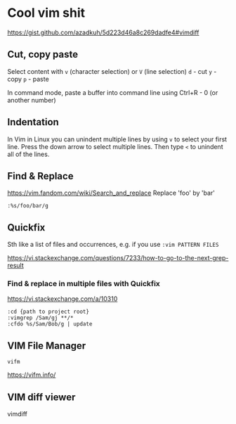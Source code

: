 # Cool vim shit
https://gist.github.com/azadkuh/5d223d46a8c269dadfe4#vimdiff

## Cut, copy paste
Select content with `v` (character selection) or `V` (line selection)
`d` - cut
`y` - copy
`p` - paste

In command mode, paste a buffer into command line using Ctrl+R - 0 (or another number)

## Indentation
In Vim in Linux you can unindent multiple lines by using `v` to select your first line. 
Press the down arrow to select multiple lines. Then type `<` to unindent all of the lines.

## Find & Replace
https://vim.fandom.com/wiki/Search_and_replace
Replace 'foo' by 'bar'

	:%s/foo/bar/g
	
## Quickfix
Sth like a list of files and occurrences, e.g. if you use `:vim PATTERN FILES`

https://vi.stackexchange.com/questions/7233/how-to-go-to-the-next-grep-result

### Find & replace in multiple files with Quickfix
https://vi.stackexchange.com/a/10310

	:cd {path to project root}
	:vimgrep /Sam/gj **/*
	:cfdo %s/Sam/Bob/g | update

## VIM File Manager
	vifm
	
https://vifm.info/

## VIM diff viewer
vimdiff

